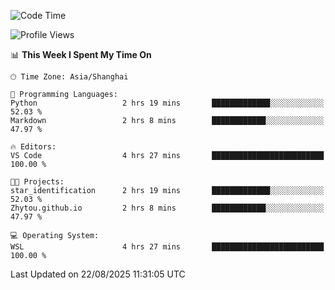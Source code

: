 <!--START_SECTION:waka-->
![Code Time](http://img.shields.io/badge/Code%20Time-3%2C080%20hrs%2025%20mins-blue)

![Profile Views](http://img.shields.io/badge/Profile%20Views-0-blue)

📊 **This Week I Spent My Time On** 

```text
🕑︎ Time Zone: Asia/Shanghai

💬 Programming Languages: 
Python                   2 hrs 19 mins       █████████████░░░░░░░░░░░░   52.03 % 
Markdown                 2 hrs 8 mins        ████████████░░░░░░░░░░░░░   47.97 % 

🔥 Editors: 
VS Code                  4 hrs 27 mins       █████████████████████████   100.00 % 

🐱‍💻 Projects: 
star_identification      2 hrs 19 mins       █████████████░░░░░░░░░░░░   52.03 % 
Zhytou.github.io         2 hrs 8 mins        ████████████░░░░░░░░░░░░░   47.97 % 

💻 Operating System: 
WSL                      4 hrs 27 mins       █████████████████████████   100.00 % 
```


 Last Updated on 22/08/2025 11:31:05 UTC
<!--END_SECTION:waka-->